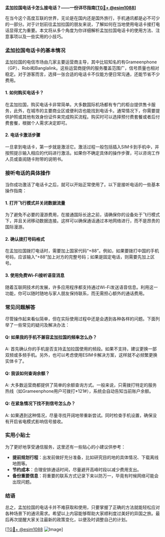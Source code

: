 **孟加拉国电话卡怎么接电话？——一份详尽指南[[TG💪+ @esim1088](https://t.me/s/esim1088)]**

在当今这个高度互联的世界，无论是在国内还是国外旅行，手机通讯都是必不可少的一部分。对于计划前往孟加拉国的朋友来说，了解如何在当地使用电话卡接打电话显得尤为重要。本文将从多个角度为你详细解析孟加拉国电话卡的使用方法、注意事项以及一些实用的小技巧。

### 孟加拉国电话卡的基本情况

孟加拉国的电信市场由几家主要运营商主导，其中比较知名的有Grameenphone（GP）、Robi和Banglalink。这些运营商提供的服务覆盖范围广，信号质量也相对稳定。对于游客而言，选择一张合适的电话卡不仅能方便日常沟通，还能节省不少费用。

#### 1. 如何购买电话卡？
在孟加拉国，购买电话卡非常简单。大多数国际机场都有专门的柜台提供售卡服务，此外，在城市的主要商业区或便利店也能找到电话卡。通常情况下，你需要提供护照或其他有效身份证件来完成购买流程。购买时可以选择预付费套餐或者后付费套餐，根据个人需求决定即可。

#### 2. 电话卡激活步骤
一旦拿到电话卡，第一步就是激活它。激活过程一般包括插入SIM卡到手机中，并按照提示输入相应的代码进行激活。如果你不确定具体的操作步骤，可以咨询工作人员或查阅随卡附带的说明书。

### 接听电话的具体操作

当你成功激活了电话卡之后，就可以开始正常使用了。以下是接听电话的一些基本操作指南：

#### 1. 打开飞行模式并关闭数据流量
为了避免不必要的漫游费用，在接通国际长途之前，请确保你的设备处于飞行模式下，并且关闭移动数据连接。这样可以确保通话通过本地网络进行，而不是昂贵的国际漫游。

#### 2. 确认拨打号码格式
在孟加拉国拨打电话时，需要加上国家代码“+88”。例如，如果要拨打中国的手机号码，应该输入“+88”加上对方的完整号码；如果是固定电话，则需要先加上区号。

#### 3. 使用免费Wi-Fi接听语音消息
随着互联网技术的发展，许多应用程序都支持通过Wi-Fi发送语音信息。利用这一功能，你可以随时随地与家人朋友保持联系，而无需担心额外的通话费用。

### 常见问题解答

尽管操作起来看似简单，但在实际使用过程中还是会遇到各种各样的问题。下面列举了一些常见的疑问及解决办法：

#### Q: 如果我的手机不兼容孟加拉国的频率怎么办？
A: 首先确认你的手机是否支持孟加拉国使用的频段。如果不支持，建议更换一部双频或多频手机。另外，也可以考虑使用ESIM卡解决方案，这样就不必频繁更换实体卡了。

#### Q: 我该如何查询余额？
A: 大多数运营商都提供了简单的余额查询方式。一般来说，只需拨打特定的服务热线（如Grameenphone用户可拨打*121#），系统会自动告知当前账户余额。

#### Q: 在紧急情况下找不到信号怎么办？
A: 如果遇到这种情况，尽量寻找开阔地带重新尝试。同时检查手机设置，确保没有开启省电模式影响信号接收。

### 实用小贴士

为了更好地享受通信服务，这里还有一些贴心的小建议供参考：

- **提前规划行程**：出发前做好充分准备，比如研究目的地的具体情况、下载离线地图等。
- **节约成本**：合理安排通话时间，尽量避开高峰时段以减少费用支出。
- **备份重要信息**：将重要的联系方式记录下来以防万一，毕竟有时候网络可能会出现问题。

### 结语

总之，孟加拉国的电话卡并不难获取和使用，只要掌握了正确的方法就能轻松应对各种场景下的通讯需求。希望以上内容能够帮助大家顺利度过美好的异国之旅。最后再次提醒大家关注最新的政策变化，以便及时调整自己的计划。

[[TG💪+ @esim1088](https://t.me/s/esim1088) ![Image](https://i.postimg.cc/4NQfJmqS/Snipaste-2025-05-13-00-14-12.png)]